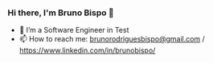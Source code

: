 ### Hi there, I'm Bruno Bispo 👋



- 🔭 I’m a Software Engineer in Test
- 📫 How to reach me: brunorodriguesbispo@gmail.com / https://www.linkedin.com/in/brunobispo/




